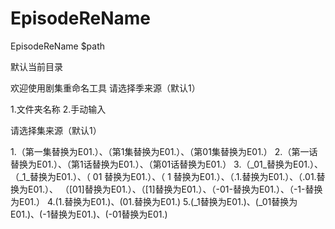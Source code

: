 # EpisodeReName

EpisodeReName $path

默认当前目录



欢迎使用剧集重命名工具
请选择季来源（默认1）

1.文件夹名称
2.手动输入

请选择集来源（默认1）

1.（第一集替换为E01.）、（第1集替换为E01.）、（第01集替换为E01.）
2.（第一话替换为E01.）、（第1话替换为E01.）、（第01话替换为E01.）
3.（_01_替换为E01.）、（_1_替换为E01.）、（ 01 替换为E01.）、（ 1 替换为E01.）、（.1.替换为E01.）、（.01.替换为E01.）、 （[01]替换为E01.）、（[1]替换为E01.）、（-01-替换为E01.）、（-1-替换为E01.）
4.(1.替换为E01.)、(01.替换为E01.)
5.(_1替换为E01.)、(_01替换为E01.)、(-1替换为E01.)、(-01替换为E01.)